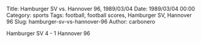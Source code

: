 Title: Hamburger SV vs. Hannover 96, 1989/03/04
Date: 1989/03/04 00:00
Category: sports
Tags: football, football scores, Hamburger SV, Hannover 96
Slug: hamburger-sv-vs-hannover-96
Author: carbonero


Hamburger SV 4 - 1 Hannover 96

